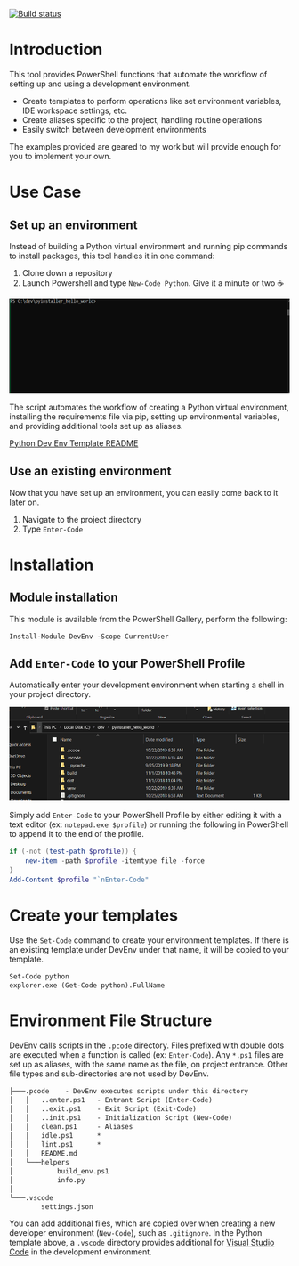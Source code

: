 [![Build status](https://ci.appveyor.com/api/projects/status/h61aascy7dkp4u1l?svg=true)](https://ci.appveyor.com/project/82phil/ps-devenv)

# Introduction

This tool provides PowerShell functions that automate the workflow of setting
up and using a development environment.
- Create templates to perform operations like set environment variables, IDE
workspace settings, etc.
- Create aliases specific to the project, handling
routine operations
- Easily switch between development environments

The examples provided are geared to my
work but will provide enough for you to implement your own.

# Use Case

## Set up an environment

Instead of building a Python virtual environment and running pip commands to
install packages, this tool handles it in one command:

1. Clone down a repository
2. Launch Powershell and type `New-Code Python`. Give it a minute or two ☕

![code_python demonstration](./doc/code_python.gif)

The script automates the workflow of creating a Python virtual environment,
installing the requirements file via pip, setting up environmental variables,
and providing additional tools set up as aliases.

[Python Dev Env Template README](./DevEnv/.pcode_python/.pcode/README.md)

## Use an existing environment

Now that you have set up an environment, you can easily come back to it later on.

1. Navigate to the project directory
2. Type `Enter-Code`

# Installation 

## Module installation

This module is available from the PowerShell Gallery, perform the following:

```
Install-Module DevEnv -Scope CurrentUser
```

## Add `Enter-Code` to your PowerShell Profile

Automatically enter your development environment when starting a shell in your
project directory.

![Enter-Code Added to profile](./doc/enter_code_added_to_profile.gif)

Simply add `Enter-Code` to your PowerShell Profile by either editing it with
a text editor (ex: `notepad.exe $profile`) or running the following in
PowerShell to append it to the end of the profile.

```powershell
if (-not (test-path $profile)) {
    new-item -path $profile -itemtype file -force
}
Add-Content $profile "`nEnter-Code"
```

# Create your templates

Use the `Set-Code` command to create your environment templates. If there
is an existing template under DevEnv under that name, it will be copied to
your template.

```
Set-Code python
explorer.exe (Get-Code python).FullName
```

# Environment File Structure

DevEnv calls scripts in the `.pcode` directory. Files prefixed with double
dots are executed when a function is called (ex: `Enter-Code`). Any `*.ps1`
files are set up as aliases, with the same name as the file, on project
entrance. Other file types and sub-directories are not used by DevEnv.

```
├───.pcode    - DevEnv executes scripts under this directory
│   │   ..enter.ps1   - Entrant Script (Enter-Code)
│   │   ..exit.ps1    - Exit Script (Exit-Code)
│   │   ..init.ps1    - Initialization Script (New-Code)
│   │   clean.ps1     - Aliases
│   │   idle.ps1      *
│   │   lint.ps1      *
│   │   README.md
│   └───helpers
│           build_env.ps1
│           info.py
│
└───.vscode
        settings.json

```

You can add additional files, which are copied over when creating a new
developer environment (`New-Code`), such as `.gitignore`. In the Python
template above, a `.vscode` directory provides additional for [Visual Studio
Code](https://code.visualstudio.com/) in the development environment.

